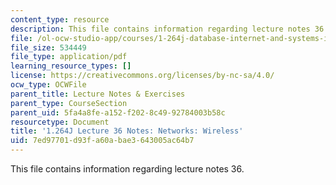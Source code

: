 ```yaml
---
content_type: resource
description: This file contains information regarding lecture notes 36.
file: /ol-ocw-studio-app/courses/1-264j-database-internet-and-systems-integration-technologies-fall-2013/7ed97701d93fa60abae3643005ac64b7_MIT1_264JF13_lect_36.pdf
file_size: 534449
file_type: application/pdf
learning_resource_types: []
license: https://creativecommons.org/licenses/by-nc-sa/4.0/
ocw_type: OCWFile
parent_title: Lecture Notes & Exercises
parent_type: CourseSection
parent_uid: 5fa4a8fe-a152-f202-8c49-92784003b58c
resourcetype: Document
title: '1.264J Lecture 36 Notes: Networks: Wireless'
uid: 7ed97701-d93f-a60a-bae3-643005ac64b7
---
```

This file contains information regarding lecture notes 36.